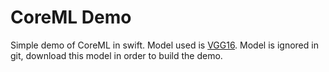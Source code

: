 # CoreML Demo

Simple demo of CoreML in swift. Model used is [VGG16](https://docs-assets.developer.apple.com/coreml/models/VGG16.mlmodel). Model is ignored in git, download this model in order to build the demo.
